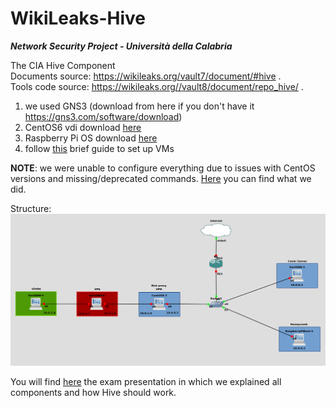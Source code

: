 # WikiLeaks-Hive 
***Network Security Project - Università della Calabria***

The CIA Hive Component<br>
Documents source: https://wikileaks.org/vault7/document/#hive .<br>
Tools code source: https://wikileaks.org//vault8/document/repo_hive/ .

1. we used GNS3 (download from here if you don't have it https://gns3.com/software/download)
2. CentOS6 vdi download <a href="https://www.osboxes.org/centos/">here</a>
3. Raspberry Pi OS download <a href="https://www.raspberrypi.com/software/">here</a>
4. follow <a href="https://github.com/giadagabriele/WikiLeaks-Hive/blob/main/Set%20up%20VMachines.pdf">this</a> brief guide to set up VMs


**NOTE**: we were unable to configure everything due to issues with CentOS versions and missing/deprecated commands. <a href="https://github.com/giadagabriele/WikiLeaks-Hive/blob/main/Hive%20-%20GNS3%20project.docx">Here</a> you can find what we did.</I><br>

Structure:
<img src="gns3.png"/>

You will find <a href="https://github.com/giadagabriele/WikiLeaks-Hive/blob/main/The%20CIA%20Hive%20component.pdf">here</a> the exam presentation in which we explained all components and how Hive should work.<br> 
